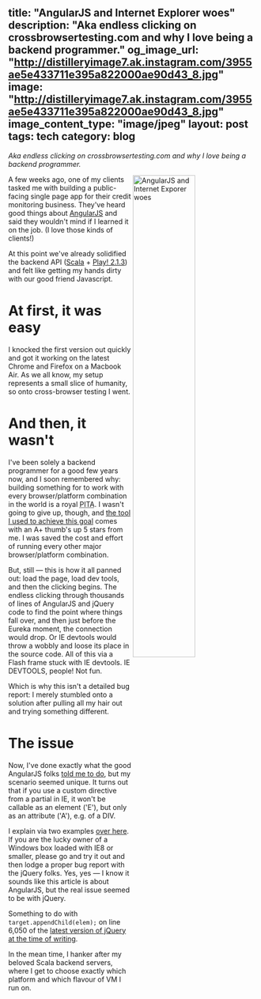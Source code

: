 title: "AngularJS and Internet Explorer woes"
description: "Aka endless clicking on crossbrowsertesting.com and why I love being a backend programmer."
og_image_url: "http://distilleryimage7.ak.instagram.com/3955ae5e433711e395a822000ae90d43_8.jpg"
image: "http://distilleryimage7.ak.instagram.com/3955ae5e433711e395a822000ae90d43_8.jpg"
image_content_type: "image/jpeg"
layout: post
tags: tech
category: blog
---

_Aka endless clicking on crossbrowsertesting.com and why I love being a backend programmer._

<img src="http://distilleryimage7.ak.instagram.com/3955ae5e433711e395a822000ae90d43_8.jpg" width="50%" align="right" alt="AngularJS and Internet Exporer woes"> A few weeks ago, one of my clients tasked me with building a public-facing single page app for their credit monitoring business. They've heard good things about [AngularJS](http://angularjs.org/) and said they wouldn't mind if I learned it on the job. (I love those kinds of clients!)

At this point we've already solidified the backend API ([Scala](http://scala-lang.org/) + [Play! 2.1.3](http://www.playframework.com/documentation/2.1.x/ScalaHome)) and felt like getting my hands dirty with our good friend Javascript. 

# At first, it was easy

I knocked the first version out quickly and got it working on the latest Chrome and Firefox on a Macbook Air. As we all know, my setup represents a small slice of humanity, so onto cross-browser testing I went.

# And then, it wasn't

I've been solely a backend programmer for a good few years now, and I soon remembered why: building something for to work with every browser/platform combination in the world is a royal <acronym title="Pain In The Bottom">PITA</acronym>. I wasn't going to give up, though, and [the tool I used to achieve this goal](http://crossbrowsertesting.com) comes with an A+ thumb's up 5 stars from me. I was saved the cost and effort of running every other major browser/platform combination.

But, still &mdash; this is how it all panned out: load the page, load dev tools, and then the clicking begins. The endless clicking through thousands of lines of AngularJS and jQuery code to find the point where things fall over, and then just before the Eureka moment, the connection would drop. Or IE devtools would throw a wobbly and loose its place in the source code. All of this via a Flash frame stuck with IE devtools. IE DEVTOOLS, people! Not fun.

Which is why this isn't a detailed bug report: I merely stumbled onto a solution after pulling all my hair out and trying something different.

# The issue

Now, I've done exactly what the good AngularJS folks [told me to do](http://docs.angularjs.org/guide/ie), but my scenario seemed unique. It turns out that if you use a custom directive from a partial in IE, it won't be callable as an element ('E'), but only as an attribute ('A'), e.g. of a DIV.

I explain via two examples [over here](/projects/angularjs-internet-explorer). If you are the lucky owner of a Windows box loaded with IE8 or smaller, please go and try it out and then lodge a proper bug report with the jQuery folks. Yes, yes &mdash; I know it sounds like this article is about AngularJS, but the real issue seemed to be with jQuery.

Something to do with <code>target.appendChild(elem);</code> on line 6,050 of the [latest version of jQuery at the time of writing](http://ajax.googleapis.com/ajax/libs/jquery/1.10.2/jquery.js).

In the mean time, I hanker after my beloved Scala backend servers, where I get to choose exactly which platform and which flavour of VM I run on.
